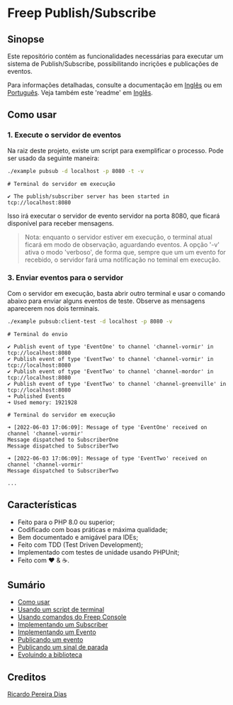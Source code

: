 # Freep Publish/Subscribe

## Sinopse

Este repositório contém as funcionalidades necessárias para executar um sistema de Publish/Subscribe,
possibilitando incrições e publicações de eventos.

Para informações detalhadas, consulte a documentação em [Inglês](../en/index.md) ou em [Português](indice.md). Veja também este 'readme' em [Inglês](../../readme.md).

## Como usar

### 1. Execute o servidor de eventos

Na raiz deste projeto, existe um script para exemplificar o processo.
Pode ser usado da seguinte maneira:

```bash
./example pubsub -d localhost -p 8080 -t -v
```

```text
# Terminal do servidor em execução

✔ The publish/subscriber server has been started in tcp://localhost:8080
```

Isso irá executar o servidor de evento servidor na porta 8080, que ficará disponível para receber mensagens.

> Nota: enquanto o servidor estiver em execução, o terminal atual ficará em modo de observação, aguardando eventos. A opção '-v' ativa o modo 'verboso', de forma que, sempre que um um evento for recebido, o servidor fará uma notificação no teminal em execução.

### 3. Enviar eventos para o servidor

Com o servidor em execução, basta abrir outro terminal e usar o comando abaixo para enviar alguns eventos de teste.
Observe as mensagens aparecerem nos dois terminais.

```bash
./example pubsub:client-test -d localhost -p 8080 -v
```

```text
# Terminal do envio

✔ Publish event of type 'EventOne' to channel 'channel-vormir' in tcp://localhost:8080
✔ Publish event of type 'EventTwo' to channel 'channel-vormir' in tcp://localhost:8080
✔ Publish event of type 'EventTwo' to channel 'channel-mordor' in tcp://localhost:8080
✔ Publish event of type 'EventTwo' to channel 'channel-greenville' in tcp://localhost:8080
➜ Published Events
➜ Used memory: 1921928
```

```text
# Terminal do servidor em execução

➜ [2022-06-03 17:06:09]: Message of type 'EventOne' received on channel 'channel-vormir'
Message dispatched to SubscriberOne
Message dispatched to SubscriberTwo

➜ [2022-06-03 17:06:09]: Message of type 'EventTwo' received on channel 'channel-vormir'
Message dispatched to SubscriberTwo

...
```

## Características

- Feito para o PHP 8.0 ou superior;
- Codificado com boas práticas e máxima qualidade;
- Bem documentado e amigável para IDEs;
- Feito com TDD (Test Driven Development);
- Implementado com testes de unidade usando PHPUnit;
- Feito com :heart: &amp; :coffee:.

## Sumário

- [Como usar](01-como-usar.md)
- [Usando um script de terminal](02-usando-script-de-terminal.md)
- [Usando comandos do Freep Console](03-usando-comandos-freep-console.md)
- [Implementando um Subscriber](04-implementando-um-subscriber.md)
- [Implementando um Evento](05-implementando-um-evento.md)
- [Publicando um evento](06-publicando-um-evento.md)
- [Publicando um sinal de parada](07-publicando-um-sinal-de-parada.md)
- [Evoluindo a biblioteca](08-evoluindo-a-biblioteca.md)

## Creditos

[Ricardo Pereira Dias](https://www.ricardopedias.com.br)
